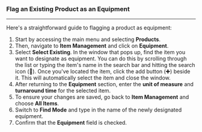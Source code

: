### Flag an Existing Product as an Equipment
_______
Here's a straightforward guide to flagging a product as equipment:

1. Start by accessing the main menu and selecting **Products**.
2. Then, navigate to **Item Management** and click on **Equipment**.
3. Select **Select Existing**. In the window that pops up, find the item you want to designate as equipment. You can do this by scrolling through the list or typing the item's name in the search bar and hitting the search icon (🔎). Once you've located the item, click the add button (✚) beside it. This will automatically select the item and close the window.
4. After returning to the **Equipment** section, enter the **unit of measure** and **turnaround time** for the selected item.
5. To ensure your changes are saved, go back to **Item Management** and choose **All Items**.
6. Switch to **Find Mode** and type in the name of the newly designated equipment.
7. Confirm that the **Equipment** field is checked.